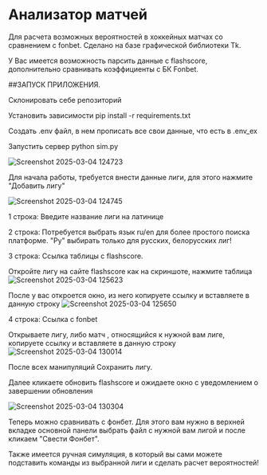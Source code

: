 # Анализатор матчей

Для расчета возможных вероятностей в хоккейных матчах со сравнением с fonbet.
Сделано на базе графической библиотеки Tk.

У Вас имеется возможность парсить данные с flashscore, дополнительно сравнивать коэффициенты с БК Fonbet.

##ЗАПУСК ПРИЛОЖЕНИЯ.

Склонировать себе репозиторий

Установить зависимости pip install -r requirements.txt

Создать .env файл, в нем прописать все свои данные, что есть в .env_ex

Запустить сервер python sim.py


![Screenshot 2025-03-04 124723](https://github.com/user-attachments/assets/e1ea08d0-fbe8-4c02-9782-b88a62363b1c)

Для начала работы, требуется внести данные лиги, для этого нажмите "Добавить лигу"

![Screenshot 2025-03-04 124745](https://github.com/user-attachments/assets/546e5c9d-5e48-4985-8689-25da655e6964)

1 строка: Введите название лиги на латинице

2 строка: Потребуется выбрать язык ru/en для более простого поиска платформе. "Ру" выбирать только для русских, белорусских лиг! 

3 строка: Ссылка таблицы с flashscore. 

Откройте лигу на сайте flashscore как на скриншоте, нажмите таблица
![Screenshot 2025-03-04 125623](https://github.com/user-attachments/assets/9232e662-5938-45f0-890c-7bf12b46f593)

После у вас откроется окно, из него копируете ссылку и вставляете в данную строку
![Screenshot 2025-03-04 125650](https://github.com/user-attachments/assets/7f25bac9-e0c8-415b-ab12-97253ae9c24d)

4 строка: Ссылка с fonbet

Открываете лигу, либо матч , относящийся к нужной вам лиге, копируете ссылку и вставляете в данную строку
![Screenshot 2025-03-04 130014](https://github.com/user-attachments/assets/a949fa20-48da-428d-8984-b419e39fa5a3)

После всех манипуляций Сохранить лигу.


Далее кликаете обновить flashscore и ожидаете окно с уведомлением о завершении обновления 

![Screenshot 2025-03-04 130304](https://github.com/user-attachments/assets/63241ae7-d18e-4f38-9ae7-a8bc79f08b7d)

Теперь можно сравнивать с фонбет. Для этого вам нужно в верхней вкладке основной панели выбрать файл с нужной вам лигой и после кликаем "Свести Фонбет".

Также имеется ручная симуляция, в который вы сами можете подставить команды из выбранной лиги и сделать расчет вероятностей!


